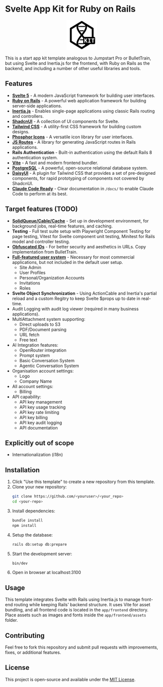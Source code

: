 # Svelte App Kit for Ruby on Rails

<div align="center">
  <img src="app/assets/images/helix-kit-logo.svg" alt="Helix Kit Logo" width="100" height="100">
</div>

This is a start app kit template analogous to Jumpstart Pro or BulletTrain, but using Svelte and Inertia.js for the frontend, with Ruby on Rails as the backend, and including a number of other useful libraries and tools.

## Features

- **[Svelte 5](https://svelte.dev/)** - A modern JavaScript framework for building user interfaces.
- **[Ruby on Rails](https://rubyonrails.org/)** - A powerful web application framework for building server-side applications.
- **[Inertia.js](https://inertiajs.com/)** - Enables single-page applications using classic Rails routing and controllers.
- **[ShadcnUI](https://ui.shadcn.com/)** - A collection of UI components for Svelte.
- **[Tailwind CSS](https://tailwindcss.com/)** - A utility-first CSS framework for building custom designs.
- **[Phosphor Icons](https://phosphoricons.com/)** - A versatile icon library for user interfaces.
- **[JS Routes](https://github.com/railsware/js-routes)** - A library for generating JavaScript routes in Rails applications.
- **Rails Authentication** - Built-in authentication using the default Rails 8 authentication system.
- **[Vite](https://vitejs.dev/)** - A fast and modern frontend bundler.
- **[PostgreSQL](https://www.postgresql.org/)** - A powerful, open-source relational database system.
- **[DaisyUI](https://daisyui.com/)** - A plugin for Tailwind CSS that provides a set of pre-designed components, for rapid prototyping of components not covered by ShadcnUI.
- **[Claude Code Ready](https://www.anthropic.com/news/claude-code)** - Clear documentation in `/docs/` to enable Claude Code to perform at its best.

## Target features (TODO)

- **[SolidQueue/Cable/Cache](https://medium.com/@reinteractivehq/rails-8-solid-trifecta-comparison-44a76cb92ac3)** - Set up in development environment, for background jobs, real-time features, and caching.
- **Testing** - Full test suite setup with Playwright Component Testing for page testing, Vitest for Svelte component unit testing, Minitest for Rails model and controller testing.
- **[Obfuscated IDs](https://github.com/bullet-train-co/bullet_train-core)** - For better security and aesthetics in URLs. Copy implementation from BulletTrain.
- **[Full-featured user system](https://jumpstartrails.com/docs/accounts)** - Necessary for most commercial applications, but not included in the default user setup.
    - Site Admin
    - User Profiles
    - Personal/Organization Accounts
    - Invitations
    - Roles
- **Svelte Object Synchronization** - Using ActionCable and Inertia's partial reload and a custom Regitry to keep Svelte $props up to date in real-time.
- Audit Logging with audit log viewer (required in many business applications).
- MultiAttachment system supporting:
    - Direct uploads to S3
    - PDF/Document parsing
    - URL fetch
    - Free text
- AI Integration features:
    - OpenRouter integration
    - Prompt system
    - Basic Conversation System
    - Agentic Conversation System
- Organisation account settings:
    - Logo
    - Company Name
- All account settings:
    - Billing
- API capability:
    - API key management
    - API key usage tracking
    - API key rate limiting
    - API key billing
    - API key audit logging
    - API documentation

## Explicitly out of scope

- Internationalization (i18n)

## Installation

1. Click "Use this template" to create a new repository from this template.
2. Clone your new repository:
   ```sh
   git clone https://github.com/<youruser>/<your_repo>
   cd <your-repo>
   ```
3. Install dependencies:
   ```sh
   bundle install
   npm install
   ```
4. Setup the database:
   ```sh
   rails db:setup db:prepare
   ```
5. Start the development server:
   ```sh
   bin/dev
   ```
6. Open in browser at localhost:3100

## Usage

This template integrates Svelte with Rails using Inertia.js to manage front-end routing while keeping Rails' backend structure. It uses Vite for asset bundling, and all frontend code is located in the `app/frontend` directory. Place assets such as images and fonts inside the `app/frontend/assets` folder.

## Contributing

Feel free to fork this repository and submit pull requests with improvements, fixes, or additional features.

## License

This project is open-source and available under the [MIT License](LICENSE).

